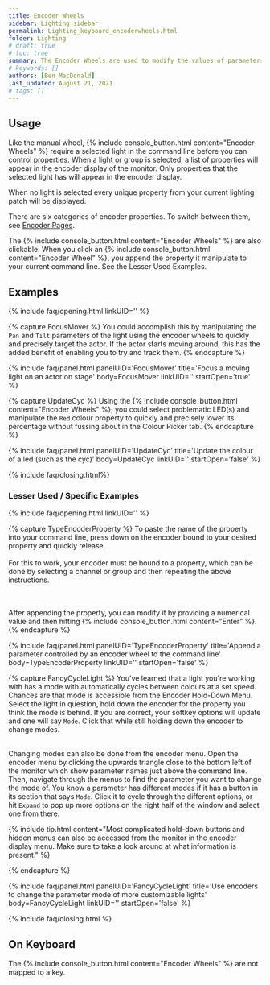 ```yaml
---
title: Encoder Wheels
sidebar: Lighting_sidebar
permalink: Lighting_keyboard_encoderwheels.html
folder: Lighting
# draft: true
# toc: true
summary: The Encoder Wheels are used to modify the values of parameters for a light, they provide a view high degree of precision without having to type long commands. The are very similar to the Manual Wheel, which is used to control the intensity of a light.
# keywords: []
authors: [Ben MacDonald]
last_updated: August 21, 2021
# tags: []
---
```


## Usage
Like the manual wheel, {% include console_button.html content="Encoder Wheels" %} require a selected light in the command line before you can control properties. When a light or group is selected, a list of properties will appear in the encoder display of the monitor. Only properties that the selected light has will appear in the encoder display.

When no light is selected every unique property from your current lighting patch will be displayed.

There are six categories of encoder properties. To switch between them, see [Encoder Pages](./Lighting_keyboard_encoderpages.html).

The {% include console_button.html content="Encoder Wheels" %} are also clickable. When you click an {% include console_button.html content="Encoder Wheel" %}, you append the property it manipulate to your current command line. See the Lesser Used Examples.

## Examples
<!-- Leave the linkID blank if you want to be able to open multiple sections at once.
Otherwise, only one panel can be open at a time per linkUID.
panelUID must be unique to all other faq panels on this page -->

{% include faq/opening.html linkUID='' %}

{% capture FocusMover %}
You could accomplish this by manipulating the <code>Pan</code> and <code>Tilt</code> parameters of the light using the encoder wheels to quickly and precisely target the actor. If the actor starts moving around, this has the added benefit of enabling you to try and track them.
{% endcapture %}


{% include faq/panel.html panelUID='FocusMover' title='Focus a moving light on an actor on stage' body=FocusMover linkUID='' startOpen='true' %}

{% capture UpdateCyc %}
Using the {% include console_button.html content="Encoder Wheels" %}, you could select problematic LED(s) and manipulate the <code>Red</code> colour property to quickly and precisely lower its percentage without fussing about in the Colour Picker tab.
{% endcapture %}


{% include faq/panel.html panelUID='UpdateCyc' title='Update the colour of a led (such as the cyc)' body=UpdateCyc linkUID='' startOpen='false' %}


{% include faq/closing.html%}


### Lesser Used / Specific Examples

<!-- Leave the linkID blank if you want to be able to open multiple sections at once.
Otherwise, only one panel can be open at a time per linkUID.
panelUID must be unique to all other faq panels on this page -->

{% include faq/opening.html linkUID='' %}

{% capture TypeEncoderProperty %}
To paste the name of the property into your command line, press down on the encoder bound to your desired property and quickly release.<br><br>For this to work, your encoder must be bound to a property, which can be done by selecting a channel or group and then repeating the above instructions.

<br><br>After appending the property, you can modify it by providing a numerical value and then hitting {% include console_button.html content="Enter" %}.
{% endcapture %}

{% include faq/panel.html panelUID='TypeEncoderProperty' title='Append a parameter controlled by an encoder wheel to the command line' body=TypeEncoderProperty linkUID='' startOpen='false' %}

{% capture FancyCycleLight %}
You've learned that a light you're working with has a mode with automatically cycles between colours at a set speed. Chances are that mode is accessible from the Encoder Hold-Down Menu. Select the light in question, hold down the encoder for the property you think the mode is behind. If you are correct, your softkey options will update and one will say <code>Mode</code>. Click that while still holding down the encoder to change modes.<br><br>

Changing modes can also be done from the encoder menu. Open the encoder menu by clicking the upwards triangle close to the bottom left of the monitor which show parameter names just above the command line. Then, navigate through the menus to find the parameter you want to change the mode of. You know a parameter has different modes if it has a button in its section that says <code>Mode</code>. Click it to cycle through the different options, or hit <code>Expand</code> to pop up more options on the right half of the window and select one from there.

{% include tip.html content="Most complicated hold-down buttons and hidden menus can also be accessed from the monitor in the encoder display menu. Make sure to take a look around at what information is present." %}

{% endcapture %}

{% include faq/panel.html panelUID='FancyCycleLight' title='Use encoders to change the parameter mode of more customizable lights' body=FancyCycleLight linkUID='' startOpen='false' %}

{% include faq/closing.html %}

## On Keyboard
The {% include console_button.html content="Encoder Wheels" %} are not mapped to a key.

